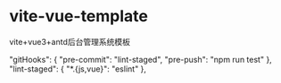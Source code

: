 # vite-vue-template
vite+vue3+antd后台管理系统模板

"gitHooks": {
  "pre-commit": "lint-staged",
  "pre-push": "npm run test"
},
"lint-staged": {
  "*.{js,vue}": "eslint"
}, 